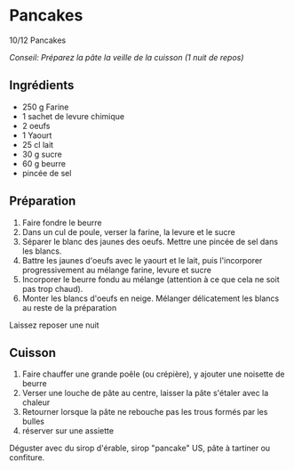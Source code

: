 # Pancakes

10/12 Pancakes

*Conseil: Préparez la pâte la veille de la cuisson (1 nuit de repos)*

## Ingrédients
* 250 g Farine
* 1 sachet de levure chimique
* 2 oeufs
* 1 Yaourt
* 25 cl lait
* 30 g sucre
* 60 g beurre
* pincée de sel

## Préparation

1. Faire fondre le beurre
2. Dans un cul de poule, verser la farine, la levure et le sucre
3. Séparer le blanc des jaunes des oeufs. Mettre une pincée de sel dans les blancs.
4. Battre les jaunes d'oeufs avec le yaourt et le lait, puis l'incorporer
progressivement au mélange farine, levure et sucre
5. Incorporer le beurre fondu au mélange (attention à ce que cela ne soit pas trop chaud).
6. Monter les blancs d'oeufs en neige. Mélanger délicatement les blancs au reste de la préparation

Laissez reposer une nuit

## Cuisson

1. Faire chauffer une grande poêle (ou crépière), y ajouter une noisette de beurre
2. Verser une louche de pâte au centre, laisser la pâte s'étaler avec la chaleur
3. Retourner lorsque la pâte ne rebouche pas les trous formés par les bulles
4. réserver sur une assiette

Déguster avec du sirop d'érable, sirop "pancake" US, pâte à tartiner ou confiture.
